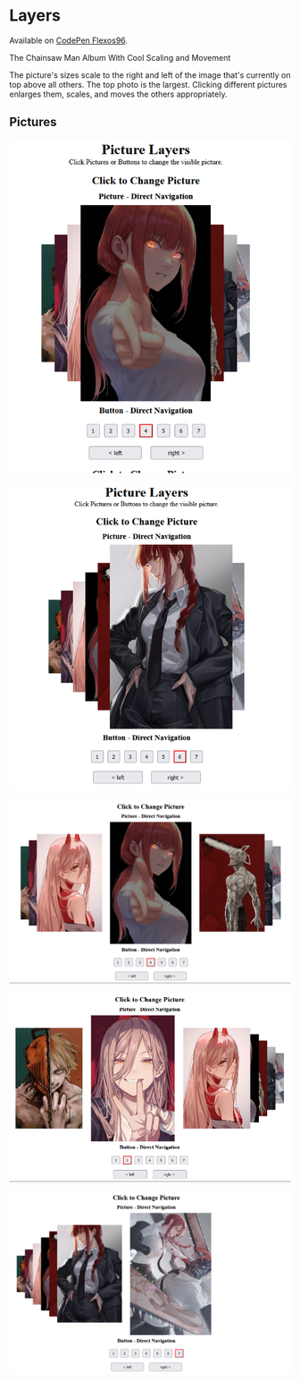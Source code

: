 # Layers

Available on [CodePen Flexos96](https://codepen.io/Flexos96/pen/dyKpKgj).

The Chainsaw Man Album With Cool Scaling and Movement

The picture's sizes scale to the right and left of the image that's currently on top above all others. The top photo is the largest. Clicking different pictures enlarges them, scales, and moves the others appropriately.

## Pictures

![One](./asset/a.png)

![Two](./asset/b.png)

![Three](./asset/c.png)

![Four](./asset/d.png)

![Five](./asset/e.png)
